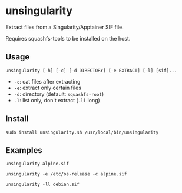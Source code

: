 # unsingularity

Extract files from a Singularity/Apptainer SIF file.

Requires squashfs-tools to be installed on the host.

## Usage

`unsingularity [-h] [-c] [-d DIRECTORY] [-e EXTRACT] [-l] [sif]...`

* `-c`: cat files after extracting
* `-e`: extract only certain files
* `-d`: directory (default: `squashfs-root`)
* `-l`: list only, don't extract (`-ll` long)

## Install

`sudo install unsingularity.sh /usr/local/bin/unsingularity`

## Examples

`unsingularity alpine.sif`

`unsingularity -e /etc/os-release -c alpine.sif`

`unsingularity -ll debian.sif`
